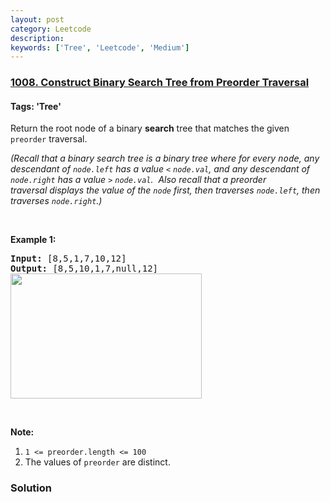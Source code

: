 ```yaml
---
layout: post
category: Leetcode
description: 
keywords: ['Tree', 'Leetcode', 'Medium']
---
```

### [1008. Construct Binary Search Tree from Preorder Traversal](https://leetcode.com/problems/construct-binary-search-tree-from-preorder-traversal)

#### Tags: 'Tree'

<div class="content__u3I1 question-content__JfgR"><div><p>Return the root node of a binary <strong>search</strong> tree that matches the given <code>preorder</code> traversal.</p>
<p><em>(Recall that a binary search tree is a binary tree where for every <font face="monospace">node</font>, any descendant of <code>node.left</code> has a value <code>&lt;</code> <code>node.val</code>, and any descendant of <code>node.right</code> has a value <code>&gt;</code> <code>node.val</code>.  Also recall that a preorder traversal displays the value of the <code>node</code> first, then traverses <code>node.left</code>, then traverses <code>node.right</code>.)</em></p>
<p> </p>
<p><strong>Example 1:</strong></p>
<pre><strong>Input: </strong><span id="example-input-1-1">[8,5,1,7,10,12]</span>
<strong>Output: </strong><span id="example-output-1">[8,5,10,1,7,null,12]
<img alt="" src="https://assets.leetcode.com/uploads/2019/03/06/1266.png" style="height: 200px; width: 306px;"/></span>
</pre>
<p> </p>
<p><strong>Note:</strong> </p>
<ol>
<li><code>1 &lt;= preorder.length &lt;= 100</code></li>
<li>The values of <code>preorder</code> are distinct.</li>
</ol>
</div></div>

### Solution

